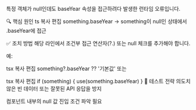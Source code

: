 특정 객체가 null인데도 baseYear 속성을 접근하려다 발생한 런타임 오류입니다.

🔍 핵심 원인
ts
복사
편집
something.baseYear
→ something이 null인 상태에서 .baseYear에 접근

✅ 조치 방법
해당 라인에서 조건부 접근 연산자(?.) 또는 null 체크를 추가해야 합니다.

예:

tsx
복사
편집
something?.baseYear ?? '기본값'
또는

tsx
복사
편집
if (something) {
  use(something.baseYear)
}
🎯 테스트 전략
의도치 않은 빈 데이터 또는 잘못된 API 응답을 방지

컴포넌트 내부의 null 값 진입 조건 파악 필요